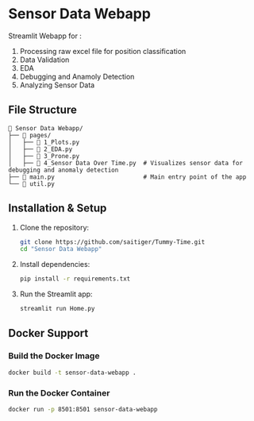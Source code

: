# Sensor Data Webapp
Streamlit Webapp for :
1. Processing raw excel file for position classification
2. Data Validation
3. EDA
4. Debugging and Anamoly Detection
5. Analyzing Sensor Data

## File Structure
```
📁 Sensor Data Webapp/
├── 📁 pages/
│   ├── 📄 1_Plots.py               
│   ├── 📄 2_EDA.py                    
│   ├── 📄 3_Prone.py                    
│   ├── 📄 4_Sensor Data Over Time.py  # Visualizes sensor data for debugging and anomaly detection  
├── 📄 main.py                         # Main entry point of the app  
└── 📄 util.py                         
```

## Installation & Setup
1. Clone the repository:
   ```sh
   git clone https://github.com/saitiger/Tummy-Time.git
   cd "Sensor Data Webapp"
   ```
2. Install dependencies:
   ```sh
   pip install -r requirements.txt
   ```
3. Run the Streamlit app:
   ```sh
   streamlit run Home.py
   ```

## Docker Support

### Build the Docker Image
```sh
docker build -t sensor-data-webapp .
```

### Run the Docker Container
```sh
docker run -p 8501:8501 sensor-data-webapp
```
